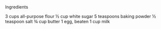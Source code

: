 Ingredients

3 cups all-purpose flour
½ cup white sugar
5 teaspoons baking powder
½ teaspoon salt
¾ cup butter
1 egg, beaten
1 cup milk